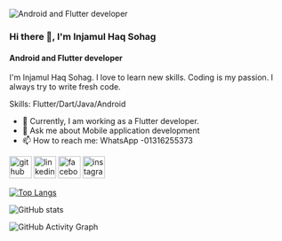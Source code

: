![Android and Flutter developer](https://media-exp1.licdn.com/dms/image/C4D16AQGlF36VcMf2tw/profile-displaybackgroundimage-shrink_200_800/0/1644457085730?e=1649894400&v=beta&t=tmx4yHQItf7xtzglm2YsBxXYz21FMwhri825oX_QT0g)

### Hi there 👋, I'm Injamul Haq Sohag
#### Android and Flutter developer

I'm Injamul Haq Sohag. I love to learn new skills. Coding is my passion. I always try to write fresh code.

Skills: Flutter/Dart/Java/Android

- 🌱 Currently, I am working as a Flutter developer.
- 💬 Ask me about Mobile application development 
- 📫 How to reach me: WhatsApp -01316255373 


[<img src='https://cdn.jsdelivr.net/npm/simple-icons@3.0.1/icons/github.svg' alt='github' height='40'>](https://github.com/Sohag-84)  [<img src='https://cdn.jsdelivr.net/npm/simple-icons@3.0.1/icons/linkedin.svg' alt='linkedin' height='40'>](https://www.linkedin.com/in/ih-sohag)  [<img src='https://cdn.jsdelivr.net/npm/simple-icons@3.0.1/icons/facebook.svg' alt='facebook' height='40'>](https://www.facebook.com/ih.sohag.77)  [<img src='https://cdn.jsdelivr.net/npm/simple-icons@3.0.1/icons/instagram.svg' alt='instagram' height='40'>](https://www.instagram.com/ih.sohag/)  

[![Top Langs](https://github-readme-stats.vercel.app/api/top-langs/?username=Sohag-84)](https://github.com/anuraghazra/github-readme-stats)

![GitHub stats](https://github-readme-stats.vercel.app/api?username=Sohag-84&show_icons=true&count_private=true)  

![GitHub Activity Graph](https://activity-graph.herokuapp.com/graph?username=Sohag-84)  

